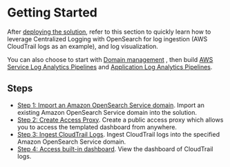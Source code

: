 # Getting Started

After [deploying the solution](../deployment/index.md), refer to this section to quickly learn how to leverage Centralized Logging with OpenSearch for log ingestion (AWS CloudTrail logs as an example), and log visualization. 

You can also choose to start with [Domain management](../domains/index.md) , then build [AWS Service Log Analytics Pipelines](../aws-services/index.md) and [Application Log Analytics Pipelines](../applications/index.md).

## Steps 

- [Step 1: Import an Amazon OpenSearch Service domain](./1.import-domain.md). Import an existing Amazon OpenSearch Service domain into the solution.
- [Step 2: Create Access Proxy](./2.create-proxy.md). Create a public access proxy which allows you to access the templated dashboard from anywhere.
- [Step 3: Ingest CloudTrail Logs](./3.build-cloudtrail-pipeline.md). Ingest CloudTrail logs into the specified Amazon OpenSearch Service domain.
- [Step 4: Access built-in dashboard](./4.view-dashboard.md). View the dashboard of CloudTrail logs.  


    

